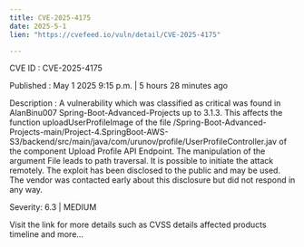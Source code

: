 ```yaml
---
title: CVE-2025-4175
date: 2025-5-1
lien: "https://cvefeed.io/vuln/detail/CVE-2025-4175"

---
```


CVE ID : CVE-2025-4175

Published :  May 1
2025
9:15 p.m. | 5 hours
28 minutes ago

Description : A vulnerability
which was classified as critical
was found in AlanBinu007 Spring-Boot-Advanced-Projects up to 3.1.3. This affects the function uploadUserProfileImage of the file /Spring-Boot-Advanced-Projects-main/Project-4.SpringBoot-AWS-S3/backend/src/main/java/com/urunov/profile/UserProfileController.jav of the component Upload Profile API Endpoint. The manipulation of the argument File leads to path traversal. It is possible to initiate the attack remotely. The exploit has been disclosed to the public and may be used. The vendor was contacted early about this disclosure but did not respond in any way.

Severity: 6.3 | MEDIUM

Visit the link for more details
such as CVSS details
affected products
timeline
and more...
